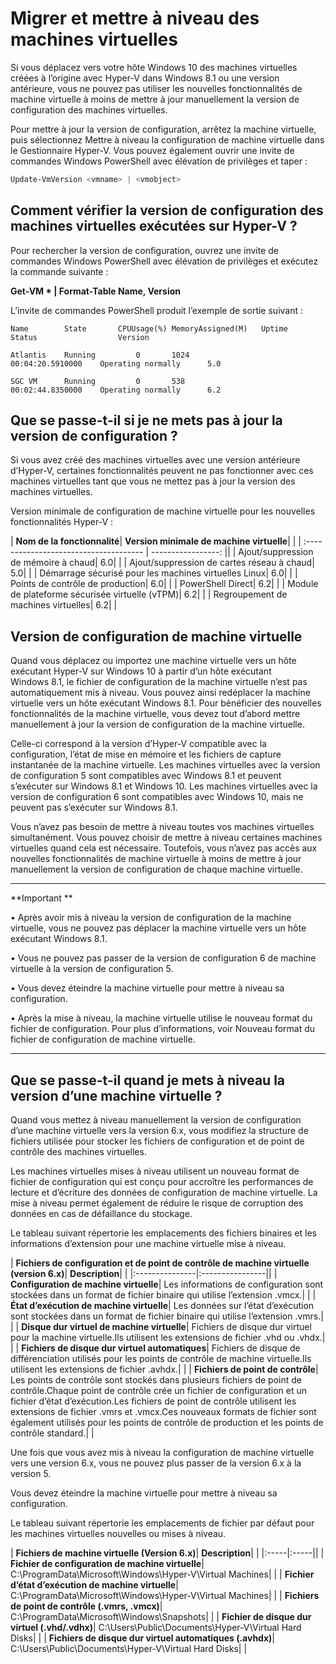 # Migrer et mettre à niveau des machines virtuelles

Si vous déplacez vers votre hôte Windows 10 des machines virtuelles créées à l’origine avec Hyper-V dans Windows 8.1 ou une version antérieure, vous ne pouvez pas utiliser les nouvelles fonctionnalités de machine virtuelle à moins de mettre à jour manuellement la version de configuration des machines virtuelles.

Pour mettre à jour la version de configuration, arrêtez la machine virtuelle, puis sélectionnez Mettre à niveau la configuration de machine virtuelle dans le Gestionnaire Hyper-V. Vous pouvez également ouvrir une invite de commandes Windows PowerShell avec élévation de privilèges et taper :

 ```PowerShell
Update-VmVersion <vmname> | <vmobject>
 ```

## Comment vérifier la version de configuration des machines virtuelles exécutées sur Hyper-V ?

Pour rechercher la version de configuration, ouvrez une invite de commandes Windows PowerShell avec élévation de privilèges et exécutez la commande suivante :

**Get-VM * | Format-Table Name, Version**

L’invite de commandes PowerShell produit l’exemple de sortie suivant :

```
Name        State       CPUUsage(%) MemoryAssigned(M)   Uptime              Status                  Version

Atlantis    Running         0       1024                00:04:20.5910000    Operating normally      5.0

SGC VM      Running         0       538                 00:02:44.8350000    Operating normally      6.2
```


## Que se passe-t-il si je ne mets pas à jour la version de configuration ?

Si vous avez créé des machines virtuelles avec une version antérieure d’Hyper-V, certaines fonctionnalités peuvent ne pas fonctionner avec ces machines virtuelles tant que vous ne mettez pas à jour la version des machines virtuelles.

Version minimale de configuration de machine virtuelle pour les nouvelles fonctionnalités Hyper-V :

| **Nom de la fonctionnalité**| **Version minimale de machine virtuelle**| |
| :------------------------------------- | -----------------: ||
| Ajout/suppression de mémoire à chaud| 6.0| |
| Ajout/suppression de cartes réseau à chaud| 5.0| |
| Démarrage sécurisé pour les machines virtuelles Linux| 6.0| |
| Points de contrôle de production| 6.0| |
| PowerShell Direct| 6.2| |
| Module de plateforme sécurisée virtuelle (vTPM)| 6.2| |
| Regroupement de machines virtuelles| 6.2| |



## Version de configuration de machine virtuelle

Quand vous déplacez ou importez une machine virtuelle vers un hôte exécutant Hyper-V sur Windows 10 à partir d’un hôte exécutant Windows 8.1, le fichier de configuration de la machine virtuelle n’est pas automatiquement mis à niveau. Vous pouvez ainsi redéplacer la machine virtuelle vers un hôte exécutant Windows 8.1. Pour bénéficier des nouvelles fonctionnalités de la machine virtuelle, vous devez tout d’abord mettre manuellement à jour la version de configuration de la machine virtuelle.

Celle-ci correspond à la version d’Hyper-V compatible avec la configuration, l’état de mise en mémoire et les fichiers de capture instantanée de la machine virtuelle. Les machines virtuelles avec la version de configuration 5 sont compatibles avec Windows 8.1 et peuvent s’exécuter sur Windows 8.1 et Windows 10. Les machines virtuelles avec la version de configuration 6 sont compatibles avec Windows 10, mais ne peuvent pas s’exécuter sur Windows 8.1.

Vous n’avez pas besoin de mettre à niveau toutes vos machines virtuelles simultanément. Vous pouvez choisir de mettre à niveau certaines machines virtuelles quand cela est nécessaire. Toutefois, vous n’avez pas accès aux nouvelles fonctionnalités de machine virtuelle à moins de mettre à jour manuellement la version de configuration de chaque machine virtuelle.


----------------

**Important **

• Après avoir mis à niveau la version de configuration de la machine virtuelle, vous ne pouvez pas déplacer la machine virtuelle vers un hôte exécutant Windows 8.1.

• Vous ne pouvez pas passer de la version de configuration 6 de machine virtuelle à la version de configuration 5.

• Vous devez éteindre la machine virtuelle pour mettre à niveau sa configuration.

• Après la mise à niveau, la machine virtuelle utilise le nouveau format du fichier de configuration. Pour plus d’informations, voir Nouveau format du fichier de configuration de machine virtuelle.

--------






## Que se passe-t-il quand je mets à niveau la version d’une machine virtuelle ?

Quand vous mettez à niveau manuellement la version de configuration d’une machine virtuelle vers la version 6.x, vous modifiez la structure de fichiers utilisée pour stocker les fichiers de configuration et de point de contrôle des machines virtuelles.

Les machines virtuelles mises à niveau utilisent un nouveau format de fichier de configuration qui est conçu pour accroître les performances de lecture et d’écriture des données de configuration de machine virtuelle. La mise à niveau permet également de réduire le risque de corruption des données en cas de défaillance du stockage.

Le tableau suivant répertorie les emplacements des fichiers binaires et les informations d’extension pour une machine virtuelle mise à niveau.

| **Fichiers de configuration et de point de contrôle de machine virtuelle (version 6.x)**| **Description**| |
|:---------------|:----------------||
| **Configuration de machine virtuelle**| Les informations de configuration sont stockées dans un format de fichier binaire qui utilise l’extension .vmcx.| |
| **État d’exécution de machine virtuelle**| Les données sur l’état d’exécution sont stockées dans un format de fichier binaire qui utilise l’extension .vmrs.| |
| **Disque dur virtuel de machine virtuelle**| Fichiers de disque dur virtuel pour la machine virtuelle.Ils utilisent les extensions de fichier .vhd ou .vhdx.| |
| **Fichiers de disque dur virtuel automatiques**| Fichiers de disque de différenciation utilisés pour les points de contrôle de machine virtuelle.Ils utilisent les extensions de fichier .avhdx.| |
| **Fichiers de point de contrôle**| Les points de contrôle sont stockés dans plusieurs fichiers de point de contrôle.Chaque point de contrôle crée un fichier de configuration et un fichier d’état d’exécution.Les fichiers de point de contrôle utilisent les extensions de fichier .vmrs et .vmcx.Ces nouveaux formats de fichier sont également utilisés pour les points de contrôle de production et les points de contrôle standard.| |

Une fois que vous avez mis à niveau la configuration de machine virtuelle vers une version 6.x, vous ne pouvez plus passer de la version 6.x à la version 5.

Vous devez éteindre la machine virtuelle pour mettre à niveau sa configuration.

Le tableau suivant répertorie les emplacements de fichier par défaut pour les machines virtuelles nouvelles ou mises à niveau.

| **Fichiers de machine virtuelle (Version 6.x)**| **Description**| |
|:-----|:-----||
| **Fichier de configuration de machine virtuelle**| C:\ProgramData\Microsoft\Windows\Hyper-V\Virtual Machines| |
| **Fichier d’état d’exécution de machine virtuelle**| C:\ProgramData\Microsoft\Windows\Hyper-V\Virtual Machines| |
| **Fichiers de point de contrôle (.vmrs, .vmcx)**| C:\ProgramData\Microsoft\Windows\Snapshots| |
| **Fichier de disque dur virtuel (.vhd/.vdhx)**| C:\Users\Public\Documents\Hyper-V\Virtual Hard Disks| |
| **Fichiers de disque dur virtuel automatiques (.avhdx)**| C:\Users\Public\Documents\Hyper-V\Virtual Hard Disks| |








